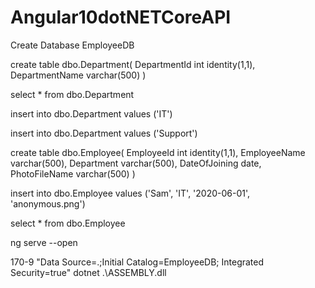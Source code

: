 # Angular10dotNETCoreAPI
 
Create Database EmployeeDB

create table dbo.Department(
DepartmentId int identity(1,1),
DepartmentName varchar(500)
)

select * from dbo.Department

insert into dbo.Department values
('IT')

insert into dbo.Department values
('Support')

create table dbo.Employee(
EmployeeId int identity(1,1),
EmployeeName varchar(500),
Department varchar(500),
DateOfJoining date,
PhotoFileName varchar(500)
)

insert into dbo.Employee values
('Sam', 'IT', '2020-06-01', 'anonymous.png')

select * from dbo.Employee

ng serve --open

170-9
"Data Source=.;Initial Catalog=EmployeeDB; Integrated Security=true"
dotnet .\ASSEMBLY.dll
